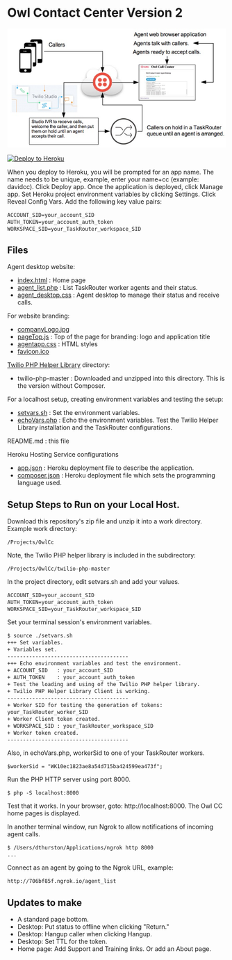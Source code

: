 # Owl Contact Center Version 2

<img src="CallCenterFlow.jpg"/>

[![Deploy to Heroku](https://www.herokucdn.com/deploy/button.svg)](https://heroku.com/deploy?template=https://github.com/tigerfarm/owlcc)

When you deploy to Heroku, you will be prompted for an app name. The name needs to be unique,
example, enter your name+cc (example: davidcc). Click Deploy app. Once the application is deployed, click Manage app.
Set Heroku project environment variables by clicking Settings.
Click Reveal Config Vars. Add the following key value pairs:
```
ACCOUNT_SID=your_account_SID
AUTH_TOKEN=your_account_auth_token
WORKSPACE_SID=your_TaskRouter_workspace_SID
```

## Files

Agent desktop website:
- [index.html](index.html) : Home page
- [agent_list.php](agent_list.php) : List TaskRouter worker agents and their status.
- [agent_desktop.css](agent_desktop.css) : Agent desktop to manage their status and receive calls.

For website branding:
- [companyLogo.jpg](companyLogo.jpg)
- [pageTop.js](pageTop.js) : Top of the page for branding: logo and application title
- [agentapp.css](agentapp.css) : HTML styles
- [favicon.ico](favicon.ico)

[Twilio PHP Helper Library](https://www.twilio.com/docs/libraries/php) directory:
- twilio-php-master : Downloaded and unzipped into this directory. This is the version without Composer.

For a localhost setup, creating environment variables and testing the setup:
- [setvars.sh](setvars.sh) : Set the environment variables.
- [echoVars.php](echoVars.php) : Echo the environment variables. Test the Twilio Helper Library installation and the TaskRouter configurations.

README.md : this file

Heroku Hosting Service configurations
- [app.json](app.json) : Heroku deployment file to describe the application.
- [composer.json](composer.json) : Heroku deployment file which sets the programming language used.

## Setup Steps to Run on your Local Host.

Download this repository's zip file and unzip it into a work directory.
Example work directory:
```
/Projects/OwlCc
```

Note, the Twilio PHP helper library is included in the subdirectory:
```
/Projects/OwlCc/twilio-php-master
```

In the project directory, edit setvars.sh and add your values.
```
ACCOUNT_SID=your_account_SID
AUTH_TOKEN=your_account_auth_token
WORKSPACE_SID=your_TaskRouter_workspace_SID
```

Set your terminal session's environment variables.
```
$ source ./setvars.sh
+++ Set variables.
+ Variables set.
---------------------------------------
+++ Echo environment variables and test the environment.
+ ACCOUNT_SID   : your_account_SID
+ AUTH_TOKEN    : your_account_auth_token
+ Test the loading and using of the Twilio PHP helper library.
+ Twilio PHP Helper Library Client is working.
---------------------------------------
+ Worker SID for testing the generation of tokens: your_TaskRouter_worker_SID
+ Worker Client token created.
+ WORKSPACE_SID : your_TaskRouter_workspace_SID
+ Worker token created.
--------------------------------------- 
```

Also, in echoVars.php, workerSid to one of your TaskRouter workers.
```
$workerSid = "WK10ec1823ae8a54d715ba424599ea473f";
```

Run the PHP HTTP server using port 8000.
```
$ php -S localhost:8000
```

Test that it works. In your browser, goto: http://localhost:8000.
The Owl CC home pages is displayed.

In another terminal window, run Ngrok to allow notifications of incoming agent calls.
```
$ /Users/dthurston/Applications/ngrok http 8000
...
```

Connect as an agent by going to the Ngrok URL, example:
```
http://706bf85f.ngrok.io/agent_list
```

## Updates to make

- A standard page bottom.
- Desktop: Put status to offline when clicking "Return."
- Desktop: Hangup caller when clicking Hangup.
- Desktop: Set TTL for the token.
- Home page: Add Support and Training links. Or add an About page.
